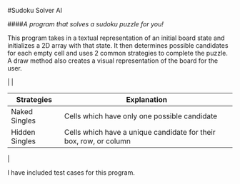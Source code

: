#Sudoku Solver AI

####*A program that solves a sudoku puzzle for you!*

This program takes in a textual representation of an initial board state and initializes a 2D array with that state. It then determines possible candidates for each empty cell and uses 2 common strategies to complete the puzzle. A draw method also creates a visual representation of the board for the user. 

|
|

Strategies    | Explanation
------------- | -------------
Naked Singles | Cells which have only one possible candidate
Hidden Singles| Cells which have a unique candidate for their box, row, or column

|

I have included test cases for this program.
